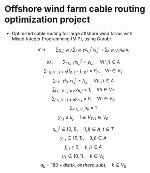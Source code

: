 # Offshore wind farm cable routing optimization project
- Optimized cable routing for large offshore wind farms with Mixed‑Integer Programming (MIP), using Gurobi.


$$ \min \qquad \sum_{(i, j) \in A} \sum_{t \in T} c_{i,\, j}^{t} \, x_{i,\, j}^t + \sum_{k \in V_{0}} a_{k} u_{k}$$

$$ \text{s.t.} \qquad \sum_{t \in T} x_{i,\, j}^{t} = y_{i,\, j}, \quad \forall (i, j) \in A $$
$$ \sum_{i \in V : i \ne h} \left( f_{h,\, i} - f_{i,\, h} \right) = P_{h}, \quad \forall h \in V_{T}  $$
$$\sum_{t \in T} k_t \ x_{i,\, j}^{t} \ge f_{i,\, j}, \quad \forall (i, j) \in A $$
$$\sum_{j \in V : j \ne h} y_{h,\, j} = 1, \quad \forall h \in V_{T} $$
$$\sum_{j \in V : j \ne h} y_{h,\, j} = 0, \quad \forall h \in V_{0}$$
$$\sum_{k \in V_{0}} u_{k} = 1$$
$$y_{i, j} \le u_j, \quad i \in V_T, \; j \in V_{0} $$

$$x_{i, j}^t \in \{0, 1 \}, \quad (i, j) \in A, \; t \in T$$
$$y_{i,\, j} \in \{0, 1 \}, \quad (i, j) \in A $$
$$f_{i,\, j} \ge 0, \quad (i, j) \in A  $$
$$u_{k} \in \{0, 1 \}, \quad k \in V_{0}  $$
$$a_k = 180 \times dist(k,\ onshore\_sub), \quad k \in V_{0} $$

